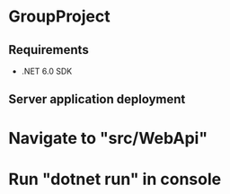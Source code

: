 # GroupProject

## Requirements
- .NET 6.0 SDK

## Server application deployment
# Navigate to "src/WebApi"
# Run "dotnet run" in console
